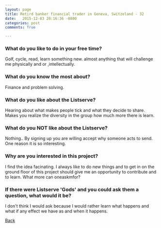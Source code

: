 ```yaml
---
layout: page
title: Retird banker financial trader in Geneva, Switzeland - 32
date:   2015-12-03 20:16:36 -0800
categories: post
comments: True

---
```


### What do you like to do in your free time?
<p>Golf, cycle, read, learn something new. almost anything that will challenge me physically and or ,intellectually. </p>

### What do you know the most about?
<p>Finance and problem solving.</p>

### What do you like about the Listserve?
<p>Hearing about what makes people tick and what they decide to share. Makes you realize the diversity in the group how much more there is learn.</p>

### What do you NOT like about the Listserve?
<p>Nothing.. By signing up you are willing accept why someone acts to send. One reason it is so interesting.</p>

### Why are you interested in this project?
<p>I find the idea facinating. I always like to do new things and to get in on the ground floor of this project should give me an opportunity to contribute and to learn. What more can oneaskmfor?</p>

### If there were Listserve 'Gods' and you could ask them a question, what would it be?
<p>I don't think I would ask because I would rather learn what happens and what if any effect we have as and when it happens.</p>

[Back][1]

[1]: /home/responders/all